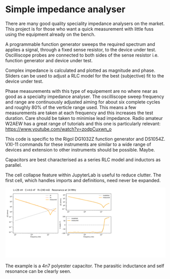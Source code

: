# Simple impedance analyser

There are many good quality speciality impedance analysers on the market.   This project is for those who want a quick measurement with little fuss using the equipment already on the bench.

A programmable function generator sweeps the required spectrum and applies a signal, through a fixed sense resistor, to the device under test.  Oscilliscope probes are connected to both sides of the sense resistor i.e. function generator and device under test.

Complex impedance is calculated and plotted as magnitude and phase.  Sliders can be used to adjust a RLC model for the best (subjective) fit to the device under test.

Phase measurements with this type of equipement are no where near as good as a specialty impedance analyser.  The oscilliscope sweep frequency and range are continuously adjusted aiming for about six complete cycles and roughly 80% of the verticle range used.  This means a few measurements are taken at each frequency and this increases the test duration.  Care should be taken to minimise lead impedance.  Radio amateur W2AEW has a great range of tutorials and this one is particularly relevant:  https://www.youtube.com/watch?v=zodpCuxwn_o

This code is specific to the Rigol DG1032Z function generator and DS1054Z.   VXI-11 commands for these instruments are similar to a wide range of devices and extension to other instruments should be possible.  Maybe.

Capacitors are best characterised as a series RLC model and inductors as parallel.

The cell collapse feature within JupyterLab is useful to reduce clutter.  The first cell, which handles imports and definitions, need never be expanded.

![Example output](plot.png)

The example is a 4n7 polyester capacitor.  The parasitic inductance and self resonance can be clearly seen.
